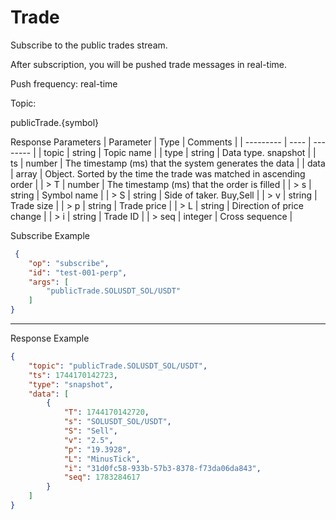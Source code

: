 # Trade
Subscribe to the public trades stream.

After subscription, you will be pushed trade messages in real-time.

Push frequency: real-time

Topic:

publicTrade.{symbol}


Response Parameters
| Parameter | Type | Comments |
| --------- | ---- | -------- |
| topic | string | Topic name |
| type | string | Data type. snapshot |
| ts | number | The timestamp (ms) that the system generates the data |
| data | array | Object. Sorted by the time the trade was matched in ascending order |
| > T | number | The timestamp (ms) that the order is filled |
| > s | string | Symbol name |
| > S | string | Side of taker. Buy,Sell |
| > v | string | Trade size |
| > p | string | Trade price |
| > L | string | Direction of price change |
| > i | string | Trade ID |
| > seq | integer | Cross sequence |

Subscribe Example 
```json
 { 
    "op": "subscribe", 
    "id": "test-001-perp", 
    "args": [ 
        "publicTrade.SOLUSDT_SOL/USDT" 
    ] 
} 
```
---


Response Example
```json
{
    "topic": "publicTrade.SOLUSDT_SOL/USDT",
    "ts": 1744170142723,
    "type": "snapshot",
    "data": [
        {
            "T": 1744170142720,
            "s": "SOLUSDT_SOL/USDT",
            "S": "Sell",
            "v": "2.5",
            "p": "19.3928",
            "L": "MinusTick",
            "i": "31d0fc58-933b-57b3-8378-f73da06da843",
            "seq": 1783284617
        }
    ]
}
```

